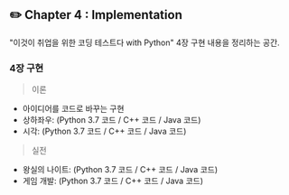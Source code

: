 ## **✏️ Chapter 4 : Implementation**
"이것이 취업을 위한 코딩 테스트다 with Python" 4장 구현 내용을 정리하는 공간.  

### 4장 구현
> 이론
- 아이디어를 코드로 바꾸는 구현
- 상하좌우: (Python 3.7 코드 / C++ 코드 / Java 코드)
- 시각: (Python 3.7 코드 / C++ 코드 / Java 코드)
> 실전
- 왕실의 나이트: (Python 3.7 코드 / C++ 코드 / Java 코드)
- 게임 개발: (Python 3.7 코드 / C++ 코드 / Java 코드)

